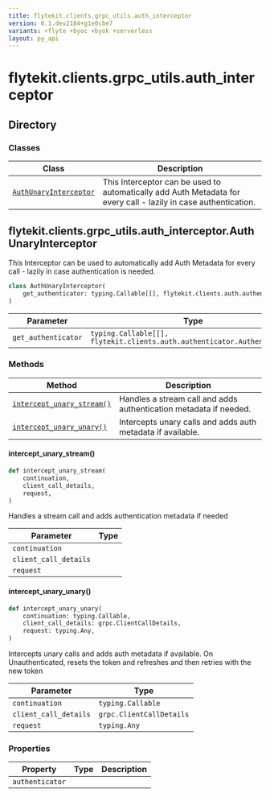 ```yaml
---
title: flytekit.clients.grpc_utils.auth_interceptor
version: 0.1.dev2184+g1e0cbe7
variants: +flyte +byoc +byok +serverless
layout: py_api
---
```


# flytekit.clients.grpc_utils.auth_interceptor

## Directory

### Classes

| Class | Description |
|-|-|
| [`AuthUnaryInterceptor`](.././flytekit.clients.grpc_utils.auth_interceptor#flytekitclientsgrpc_utilsauth_interceptorauthunaryinterceptor) | This Interceptor can be used to automatically add Auth Metadata for every call - lazily in case authentication. |

## flytekit.clients.grpc_utils.auth_interceptor.AuthUnaryInterceptor

This Interceptor can be used to automatically add Auth Metadata for every call - lazily in case authentication
is needed.


```python
class AuthUnaryInterceptor(
    get_authenticator: typing.Callable[[], flytekit.clients.auth.authenticator.Authenticator],
)
```
| Parameter | Type |
|-|-|
| `get_authenticator` | `typing.Callable[[], flytekit.clients.auth.authenticator.Authenticator]` |

### Methods

| Method | Description |
|-|-|
| [`intercept_unary_stream()`](#intercept_unary_stream) | Handles a stream call and adds authentication metadata if needed. |
| [`intercept_unary_unary()`](#intercept_unary_unary) | Intercepts unary calls and adds auth metadata if available. |


#### intercept_unary_stream()

```python
def intercept_unary_stream(
    continuation,
    client_call_details,
    request,
)
```
Handles a stream call and adds authentication metadata if needed


| Parameter | Type |
|-|-|
| `continuation` |  |
| `client_call_details` |  |
| `request` |  |

#### intercept_unary_unary()

```python
def intercept_unary_unary(
    continuation: typing.Callable,
    client_call_details: grpc.ClientCallDetails,
    request: typing.Any,
)
```
Intercepts unary calls and adds auth metadata if available. On Unauthenticated, resets the token and refreshes
and then retries with the new token


| Parameter | Type |
|-|-|
| `continuation` | `typing.Callable` |
| `client_call_details` | `grpc.ClientCallDetails` |
| `request` | `typing.Any` |

### Properties

| Property | Type | Description |
|-|-|-|
| `authenticator` |  |  |

